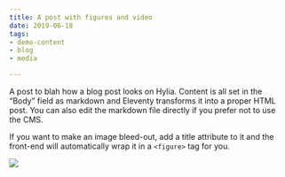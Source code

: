 ```yaml
---
title: A post with figures and video
date: 2019-06-18
tags:
- demo-content
- blog
- media

---
```

A post to blah how a blog post looks on Hylia. Content is all set in the
“Body” field as markdown and Eleventy transforms it into a proper HTML post. You
can also edit the markdown file directly if you prefer not to use the CMS.

If you want to make an image bleed-out, add a title attribute to it and the front-end will automatically wrap it in a `<figure>` tag for you.

![]( https://res.cloudinary.com/intergalactic-interactive/image/uploads/v1622500736/mooretech/700f48c0db_gbvbxm.jpg)